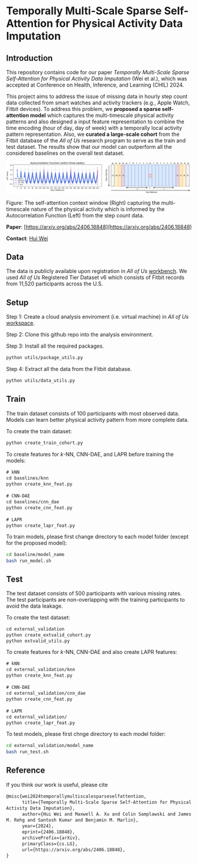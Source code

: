# Temporally Multi-Scale Sparse Self-Attention for Physical Activity Data Imputation



## Introduction

This repository contains code for our paper _Temporally Multi-Scale Sparse Self-Attention for Physical Activity Data Imputation_ (Wei et al.), which was accepted at Conference on Health, Inference, and Learning (CHIL) 2024.  

This project aims to address the issue of missing data in hourly step count data collected from smart watches and activity trackers (e.g., Apple Watch, Fitbit devices). To address this problem, we **proposed a sparse self-attention model** which captures the multi-timescale physical activity patterns and also designed a input feature representation to combine the time encoding (hour of day, day of week) with a temporally local activity pattern representation. Also, we **curated a large-scale cohort** from the Fitbit database of the _All of Us_ research program to serve as the train and test dataset. The results show that our model can outperform all the considered baselines on the overall test dataset.

![acf_ctw](./figure.png)

Figure: The self-attention context window (Right) capturing the multi-timescale nature of the physical activity which is informed by the Autocorrelation Function (Left) from the step count data. 

**Paper**: [https://arxiv.org/abs/2406.18848](https://arxiv.org/abs/2406.18848)

**Contact**: [Hui Wei](mailto:huiwei@cs.umass.edu)

## Data

The data is publicly available upon registration in _All of Us_ [workbench](https://www.researchallofus.org/data-tools/workbench/). We used _All of Us_ Registered Tier Dataset v6 which consists of Fitbit records from 11,520 participants across the U.S.

##  Setup

Step 1: Create a cloud analysis enviroment (i.e. virtual machine) in _All of Us_ [workspace](https://workbench.researchallofus.org/login).

Step 2: Clone this github repo into the analysis environment. 

Step 3: Install all the required packages. 

```bash
python utils/package_utils.py
```

Step 4: Extract all the data from the Fitbit database.

```bash
python utils/data_utils.py
```

## Train

The train dataset consists of 100 participants with most observed data. Models can learn better physical activity pattern from more complete data. 

To create the train dataset:

```bash
python create_train_cohort.py
```

To create features for $k$-NN, CNN-DAE, and LAPR before training the models:

```
# kNN
cd baselines/knn
python create_knn_feat.py

# CNN-DAE
cd baselines/cnn_dae
python create_cnn_feat.py

# LAPR
python create_lapr_feat.py
```

 To train models, please first change directory to each model folder (except for the proposed model):

```bash
cd baseline/model_name
bash run_model.sh
```

## Test

The test dataset consists of 500 participants with various missing rates. The test participants are non-overlapping with the training participants to avoid the data leakage. 

To create the test dataset:

```
cd external_validation
python create_extvalid_cohort.py
python extvalid_utils.py
```

To create features for $k$-NN, CNN-DAE and also create LAPR features:

```
# kNN
cd external_validation/knn
python create_knn_feat.py

# CNN-DAE
cd external_validation/cnn_dae
python create_cnn_feat.py

# LAPR
cd external_validation/
python create_lapr_feat.py
```

To test models, please first chnge directory to each model folder:

```bash
cd external_validation/model_name
bash run_test.sh
```

## Reference
If you think our work is useful, please cite
```
@misc{wei2024temporallymultiscalesparseselfattention,
      title={Temporally Multi-Scale Sparse Self-Attention for Physical Activity Data Imputation}, 
      author={Hui Wei and Maxwell A. Xu and Colin Samplawski and James M. Rehg and Santosh Kumar and Benjamin M. Marlin},
      year={2024},
      eprint={2406.18848},
      archivePrefix={arXiv},
      primaryClass={cs.LG},
      url={https://arxiv.org/abs/2406.18848}, 
}
```

